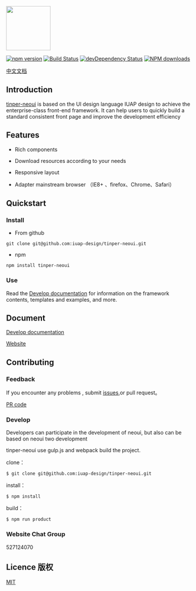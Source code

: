 <img src="http://tinper.org/assets/images/neouik.png" width="120" style="max-width:100%;"/>


[![npm version](https://img.shields.io/npm/v/tinper-neoui.svg)](https://www.npmjs.com/package/tinper-neoui)
[![Build Status](https://img.shields.io/travis/iuap-design/tinper-neoui/master.svg)](https://travis-ci.org/iuap-design/tinper-neoui)
[![devDependency Status](https://img.shields.io/david/dev/iuap-design/tinper-neoui.svg)](https://david-dm.org/iuap-design/tinper-neoui#info=devDependencies)
[![NPM downloads](http://img.shields.io/npm/dm/tinper-neoui.svg?style=flat)](https://npmjs.org/package/tinper-neoui)


[中文文档](./README_CN.md)
##  Introduction
[tinper-neoui](http://tinper.org/dist/neoui/index.html)  is based on the UI design language IUAP design to achieve the enterprise-class front-end framework. It can help users to quickly build a standard consistent front page and improve the development efficiency


## Features


* Rich components

* Download resources according to your needs

* Responsive layout

* Adapter mainstream browser （IE8+ 、firefox、Chrome、Safari）


## Quickstart

### Install

- From github
```
git clone git@github.com:iuap-design/tinper-neoui.git
```

- npm

```
npm install tinper-neoui
```


### Use

Read the [Develop documentation](http://tinper.org/dist/neoui/global/README.html) for information on the framework contents, templates and examples, and more.

## Document

[Develop documentation](http://tinper.org/dist/neoui/global/README.html)

[Website](http://tinper.org)

## Contributing


### Feedback

If you encounter any problems , submit [issues](https://github.com/iuap-design/tinper-neoui/issues),or pull request。

[PR code](CONTRIBUTING.md)

### Develop

Developers can participate in the development of neoui,  but also can be based on neoui two development


tinper-neoui use gulp.js and webpack build the project.


clone：

```
$ git clone git@github.com:iuap-design/tinper-neoui.git
```

install：

```
$ npm install
```

build：

```
$ npm run product
```

### Website Chat Group

527124070

## Licence 版权

[MIT](./LICENSE)
